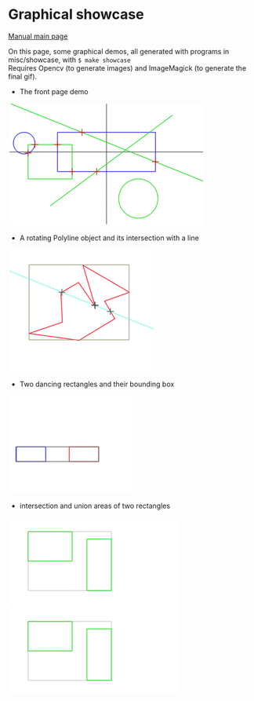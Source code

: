 # Graphical showcase

[Manual main page](homog2d_manual.md)

On this page, some graphical demos, all generated with programs in misc/showcase, with `$ make showcase`
<br>
Requires Opencv (to generate images) and ImageMagick (to generate the final gif).


* The front page demo

![showcase1](showcase1.gif)

* A rotating Polyline object and its intersection with a line

![showcase3](showcase3.gif)

* Two dancing rectangles and their bounding box

![showcase1](showcase4.gif)

* intersection and union areas of two rectangles

![Example of intersection area](showcase2a.gif)
![Example of union area](showcase2b.gif)
